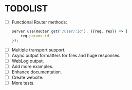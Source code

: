 # TODOLIST

- [ ] Functional Router methods:
    ```javascript
    server.use(Router.get('/user/:id'), ({req, res}) => {
        req.params.id;
    });
    ```
- [ ] Multiple transport support.
- [ ] Async output formatters for files and huge responses.
- [ ] WebLog output.
- [ ] Add more examples.
- [ ] Enhance documentation.
- [ ] Create website.
- [ ] More tests.
